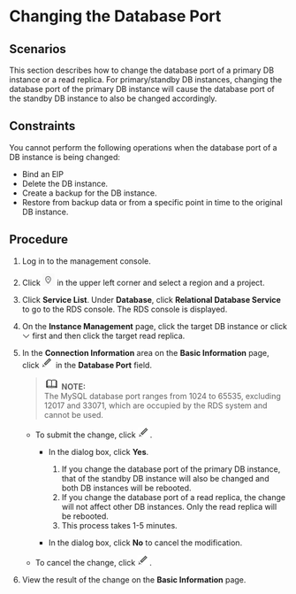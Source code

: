 # Changing the Database Port<a name="en-us_topic_change_database_port"></a>

## **Scenarios**<a name="section241540814823"></a>

This section describes how to  change the database port of a primary DB instance or a read replica. For primary/standby DB instances, changing the database port of the primary DB instance will cause the database port of the standby DB instance to also be changed accordingly.

## Constraints<a name="section64561358181355"></a>

You cannot perform the following operations when the database port of a DB instance is being changed:

-   Bind an EIP
-   Delete the DB instance.
-   Create a backup for the DB instance.
-   Restore from backup data or from a specific point in time to the original DB instance.

## Procedure<a name="section45421719172826"></a>

1.  Log in to the management console.
2.  Click  ![](figures/region.png)  in the upper left corner and select a region and a project.
3.  Click  **Service List**. Under  **Database**, click  **Relational Database Service**  to go to the RDS console. The RDS console is displayed.
4.  On the  **Instance Management**  page, click the target DB instance or click  ![](figures/expand.PNG)  first and then click the target read replica.
5.  In the  **Connection Information**  area on the  **Basic Information**  page, click  ![](figures/port.png)  in the  **Database Port**  field.

    >![](public_sys-resources/icon-note.gif) **NOTE:**   
    >The MySQL database port ranges from 1024 to 65535, excluding 12017 and 33071, which are occupied by the RDS system and cannot be used.  

    -   To submit the change, click  ![](figures/port.png).
        -   In the dialog box, click  **Yes**.
            1.  If you change the database port of the primary DB instance, that of the standby DB instance will also be changed and both DB instances will be rebooted.
            2.  If you change the database port of a read replica, the change will not affect other DB instances. Only the read replica will be rebooted.
            3.  This process takes 1-5 minutes.

        -   In the dialog box, click  **No**  to cancel the modification.

    -   To cancel the change, click  ![](figures/port.png).

6.  View the result of the change on the  **Basic Information**  page.

